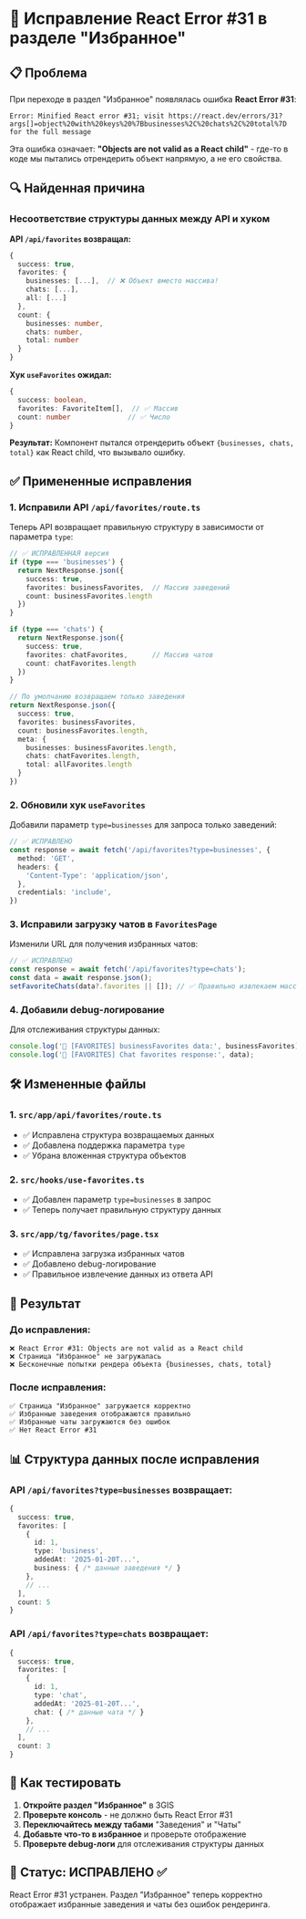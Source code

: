 # 🐛 Исправление React Error #31 в разделе "Избранное"

## 📋 Проблема
При переходе в раздел "Избранное" появлялась ошибка **React Error #31**:

```
Error: Minified React error #31; visit https://react.dev/errors/31?args[]=object%20with%20keys%20%7Bbusinesses%2C%20chats%2C%20total%7D for the full message
```

Эта ошибка означает: **"Objects are not valid as a React child"** - где-то в коде мы пытались отрендерить объект напрямую, а не его свойства.

## 🔍 Найденная причина

### Несоответствие структуры данных между API и хуком

**API `/api/favorites` возвращал:**
```typescript
{
  success: true,
  favorites: {
    businesses: [...],  // ❌ Объект вместо массива!
    chats: [...],
    all: [...]
  },
  count: {
    businesses: number,
    chats: number, 
    total: number
  }
}
```

**Хук `useFavorites` ожидал:**
```typescript
{
  success: boolean,
  favorites: FavoriteItem[],  // ✅ Массив
  count: number              // ✅ Число
}
```

**Результат:** Компонент пытался отрендерить объект `{businesses, chats, total}` как React child, что вызывало ошибку.

## ✅ Примененные исправления

### 1. Исправили API `/api/favorites/route.ts`

Теперь API возвращает правильную структуру в зависимости от параметра `type`:

```typescript
// ✅ ИСПРАВЛЕННАЯ версия
if (type === 'businesses') {
  return NextResponse.json({
    success: true,
    favorites: businessFavorites,  // Массив заведений
    count: businessFavorites.length
  })
}

if (type === 'chats') {
  return NextResponse.json({
    success: true,
    favorites: chatFavorites,      // Массив чатов
    count: chatFavorites.length
  })
}

// По умолчанию возвращаем только заведения
return NextResponse.json({
  success: true,
  favorites: businessFavorites,
  count: businessFavorites.length,
  meta: {
    businesses: businessFavorites.length,
    chats: chatFavorites.length,
    total: allFavorites.length
  }
})
```

### 2. Обновили хук `useFavorites`

Добавили параметр `type=businesses` для запроса только заведений:

```typescript
// ✅ ИСПРАВЛЕНО
const response = await fetch('/api/favorites?type=businesses', {
  method: 'GET',
  headers: {
    'Content-Type': 'application/json',
  },
  credentials: 'include',
})
```

### 3. Исправили загрузку чатов в `FavoritesPage`

Изменили URL для получения избранных чатов:

```typescript
// ✅ ИСПРАВЛЕНО
const response = await fetch('/api/favorites?type=chats');
const data = await response.json();
setFavoriteChats(data?.favorites || []); // ✅ Правильно извлекаем массив
```

### 4. Добавили debug-логирование

Для отслеживания структуры данных:

```typescript
console.log('🎯 [FAVORITES] businessFavorites data:', businessFavorites);
console.log('💬 [FAVORITES] Chat favorites response:', data);
```

## 🛠️ Измененные файлы

### 1. `src/app/api/favorites/route.ts`
- ✅ Исправлена структура возвращаемых данных
- ✅ Добавлена поддержка параметра `type`
- ✅ Убрана вложенная структура объектов

### 2. `src/hooks/use-favorites.ts`  
- ✅ Добавлен параметр `type=businesses` в запрос
- ✅ Теперь получает правильную структуру данных

### 3. `src/app/tg/favorites/page.tsx`
- ✅ Исправлена загрузка избранных чатов
- ✅ Добавлено debug-логирование
- ✅ Правильное извлечение данных из ответа API

## 🎯 Результат

### До исправления:
```
❌ React Error #31: Objects are not valid as a React child
❌ Страница "Избранное" не загружалась
❌ Бесконечные попытки рендера объекта {businesses, chats, total}
```

### После исправления:
```
✅ Страница "Избранное" загружается корректно
✅ Избранные заведения отображаются правильно
✅ Избранные чаты загружаются без ошибок
✅ Нет React Error #31
```

## 📊 Структура данных после исправления

### API `/api/favorites?type=businesses` возвращает:
```typescript
{
  success: true,
  favorites: [
    {
      id: 1,
      type: 'business',
      addedAt: '2025-01-20T...',
      business: { /* данные заведения */ }
    },
    // ...
  ],
  count: 5
}
```

### API `/api/favorites?type=chats` возвращает:
```typescript
{
  success: true,
  favorites: [
    {
      id: 1,
      type: 'chat', 
      addedAt: '2025-01-20T...',
      chat: { /* данные чата */ }
    },
    // ...
  ],
  count: 3
}
```

## 🔧 Как тестировать

1. **Откройте раздел "Избранное"** в 3GIS
2. **Проверьте консоль** - не должно быть React Error #31
3. **Переключайтесь между табами** "Заведения" и "Чаты"
4. **Добавьте что-то в избранное** и проверьте отображение
5. **Проверьте debug-логи** для отслеживания структуры данных

## 🎉 Статус: ИСПРАВЛЕНО ✅

React Error #31 устранен. Раздел "Избранное" теперь корректно отображает избранные заведения и чаты без ошибок рендеринга.
